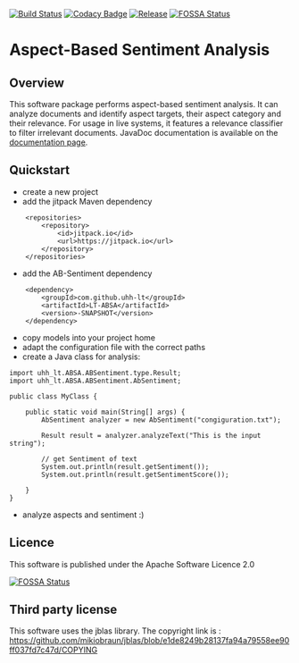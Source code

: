 [![Build Status](https://travis-ci.org/uhh-lt/LT-ABSA.svg)](https://travis-ci.org/uhh-lt/LT-ABSA)
[![Codacy Badge](https://api.codacy.com/project/badge/Grade/be3edf328f014b6c9e0c2f327d650ff0)](https://www.codacy.com/app/eugenso/LT-ABSA?utm_source=github.com&amp;utm_medium=referral&amp;utm_content=uhh-lt/LT-ABSA&amp;utm_campaign=Badge_Grade)
[![Release](https://jitpack.io/v/uhh-lt/LT-ABSA.svg)](https://jitpack.io/#uhh-lt/LT-ABSA)
[![FOSSA Status](https://app.fossa.io/api/projects/git%2Bgithub.com%2Fuhh-lt%2FLT-ABSA.svg?type=shield)](https://app.fossa.io/projects/git%2Bgithub.com%2Fuhh-lt%2FLT-ABSA?ref=badge_shield)
# Aspect-Based Sentiment Analysis

##  Overview
This software package performs aspect-based sentiment analysis. It can analyze documents and identify aspect targets, their aspect category and their relevance. For usage in live systems, it features a relevance classifier to filter irrelevant documents.
JavaDoc documentation is available on the [documentation page](http://tudarmstadt-lt.github.io/AB-Sentiment/doc/).

## Quickstart

* create a new project
* add the jitpack Maven dependency
```
	<repositories>
		<repository>
		    <id>jitpack.io</id>
		    <url>https://jitpack.io</url>
		</repository>
	</repositories>
```
* add the AB-Sentiment dependency
```
	<dependency>
	    <groupId>com.github.uhh-lt</groupId>
	    <artifactId>LT-ABSA</artifactId>
	    <version>-SNAPSHOT</version>
	</dependency>
```
* copy models into your project home
* adapt the configuration file with the correct paths
* create a Java class for analysis:
```
import uhh_lt.ABSA.ABSentiment.type.Result;
import uhh_lt.ABSA.ABSentiment.AbSentiment;

public class MyClass {

    public static void main(String[] args) {
        AbSentiment analyzer = new AbSentiment("congiguration.txt");

        Result result = analyzer.analyzeText("This is the input string");

        // get Sentiment of text
        System.out.println(result.getSentiment());
        System.out.println(result.getSentimentScore());

    }
}
```
* analyze aspects and sentiment :)


## Licence
This software is published under the Apache Software Licence 2.0


[![FOSSA Status](https://app.fossa.io/api/projects/git%2Bgithub.com%2Fuhh-lt%2FLT-ABSA.svg?type=large)](https://app.fossa.io/projects/git%2Bgithub.com%2Fuhh-lt%2FLT-ABSA?ref=badge_large)

## Third party license
This software uses the jblas library. The copyright link is : https://github.com/mikiobraun/jblas/blob/e1de8249b28137fa94a79558ee90ff037fd7c47d/COPYING